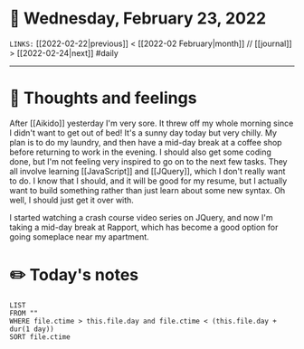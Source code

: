 # 📅 Wednesday, February 23, 2022
`LINKS:` [[2022-02-22|previous]] < [[2022-02 February|month]] // [[journal]] > [[2022-02-24|next]] 
#daily

---
# 💭 Thoughts and feelings
After [[Aikido]] yesterday I'm very sore. It threw off my whole morning since I didn't want to get out of bed! It's a sunny day today but very chilly. My plan is to do my laundry, and then have a mid-day break at a coffee shop before returning to work in the evening. I should also get some coding done, but I'm not feeling very inspired to go on to the next few tasks. They all involve learning [[JavaScript]] and [[JQuery]], which I don't really want to do. I know that I should, and it will be good for my resume, but I actually want to build something rather than just learn about some new syntax. Oh well, I should just get it over with. 

I started watching a crash course video series on JQuery, and now I'm taking a mid-day break at Rapport, which has become a good option for going someplace near my apartment. 

# ✏️ Today's notes
```dataview
LIST 
FROM ""
WHERE file.ctime > this.file.day and file.ctime < (this.file.day + dur(1 day))
SORT file.ctime
```
